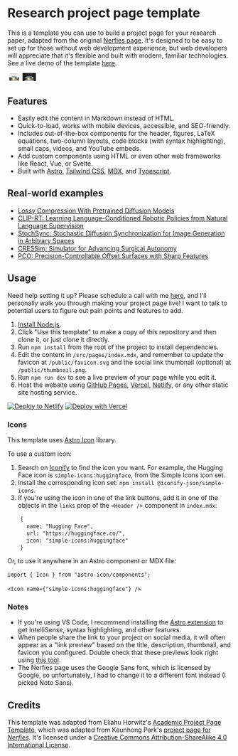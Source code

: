 # Research project page template

This is a template you can use to build a project page for your research paper, adapted from the original [Nerfies page](https://nerfies.github.io/). It's designed to be easy to set up for those without web development experience, but web developers will appreciate that it's flexible and built with modern, familiar technologies. See a live demo of the template [here](https://research-template.roman.technology).

<img src="public/screenshot-light.png" width="30rem" /> <img src = "public/screenshot-dark.png" width="30rem" />

## Features

- Easily edit the content in Markdown instead of HTML.
- Quick-to-load, works with mobile devices, accessible, and SEO-friendly.
- Includes out-of-the-box components for the header, figures, LaTeX equations, two-column layouts, code blocks (with syntax highlighting), small caps, videos, and YouTube embeds.
- Add custom components using HTML or even other web frameworks like React, Vue, or Svelte.
- Built with [Astro](https://astro.build/), [Tailwind CSS](https://tailwindcss.com/), [MDX](https://mdxjs.com/), and [Typescript](https://www.typescriptlang.org/).

## Real-world examples

- [Lossy Compression With Pretrained Diffusion Models](https://jeremyiv.github.io/diffc-project-page/)
- [CLIP-RT: Learning Language-Conditioned Robotic Policies from Natural Language Supervision](https://clip-rt.github.io/)
- [StochSync: Stochastic Diffusion Synchronization for Image Generation in Arbitrary Spaces](https://stochsync.github.io/)
- [CRESSim: Simulator for Advancing Surgical Autonomy](https://tbs-ualberta.github.io/CRESSim/)
- [PCO: Precision-Controllable Offset Surfaces with Sharp Features](https://alan-leo-wong.github.io/SIGASIA24-PCO-ProjectPage/)

## Usage

Need help setting it up? Please schedule a call with me [here](https://cal.com/romanhauksson/meeting), and I'll personally walk you through making your project page live! I want to talk to potential users to figure out pain points and features to add.

1. [Install Node.js](https://nodejs.org/en/download/package-manager).
1. Click "Use this template" to make a copy of this repository and then clone it, or just clone it directly.
1. Run `npm install` from the root of the project to install dependencies.
1. Edit the content in `/src/pages/index.mdx`, and remember to update the favicon at `/public/favicon.svg` and the social link thumbnail (optional) at `/public/thumbnail.png`.
1. Run `npm run dev` to see a live preview of your page while you edit it.
1. Host the website using [GitHub Pages](https://pages.github.com/), [Vercel](https://vercel.com), [Netlify](https://www.netlify.com/), or any other static site hosting service.

[![Deploy to Netlify](https://www.netlify.com/img/deploy/button.svg)](https://app.netlify.com/start/deploy?repository=https://github.com/romanhauksson/academic-project-astro-template) [![Deploy with Vercel](https://vercel.com/button)](https://vercel.com/new/clone?repository-url=https%3A%2F%2Fgithub.com%2FRomanHauksson%2Facademic-project-astro-template)

### Icons

This template uses [Astro Icon](https://www.astroicon.dev/) library.

To use a custom icon:

1. Search on [Iconify](https://icon-sets.iconify.design/) to find the icon you want. For example, the Hugging Face icon is `simple-icons:huggingface`, from the Simple Icons icon set.
1. Install the corresponding icon set: `npm install @iconify-json/simple-icons`.
1. If you're using the icon in one of the link buttons, add it in one of the objects in the `links` prop of the `<Header />` component in `index.mdx`:

```mdx
    {
      name: "Hugging Face",
      url: "https://huggingface.co/",
      icon: "simple-icons:huggingface"
    }
```

Or, to use it anywhere in an Astro component or MDX file:

```mdx
import { Icon } from "astro-icon/components";

<Icon name={"simple-icons:huggingface"} />
```

### Notes

- If you're using VS Code, I recommend installing the [Astro extension](https://marketplace.visualstudio.com/items?itemName=astro-build.astro-vscode) to get IntelliSense, syntax highlighting, and other features.
- When people share the link to your project on social media, it will often appear as a "link preview" based on the title, description, thumbnail, and favicon you configured. Double check that these previews look right using [this tool](https://linkpreview.xyz/).
- The Nerfies page uses the Google Sans font, which is licensed by Google, so unfortunately, I had to change it to a different font instead (I picked Noto Sans).

## Credits

This template was adapted from Eliahu Horwitz's [Academic Project Page Template](https://github.com/eliahuhorwitz/Academic-project-page-template), which was adapted from Keunhong Park's [project page for _Nerfies_](https://nerfies.github.io/). It's licensed under a [Creative Commons Attribution-ShareAlike 4.0 International License](http://creativecommons.org/licenses/by-sa/4.0/).
